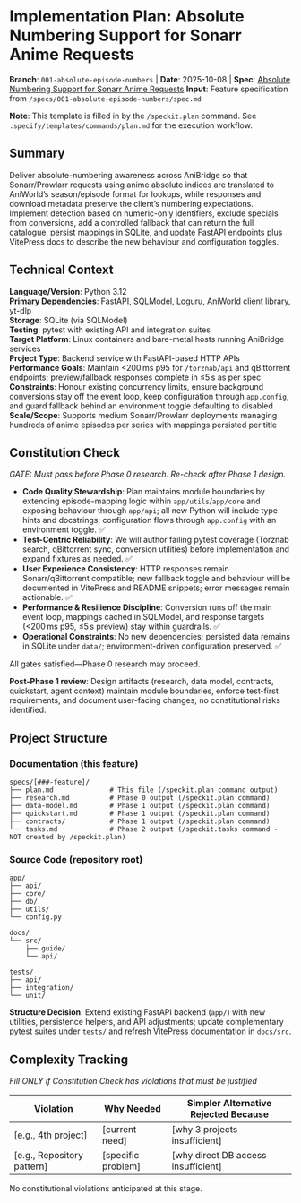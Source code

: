 # Implementation Plan: Absolute Numbering Support for Sonarr Anime Requests

**Branch**: `001-absolute-episode-numbers` | **Date**: 2025-10-08 | **Spec**: [Absolute Numbering Support for Sonarr Anime Requests](spec.md)
**Input**: Feature specification from `/specs/001-absolute-episode-numbers/spec.md`

**Note**: This template is filled in by the `/speckit.plan` command. See `.specify/templates/commands/plan.md` for the execution workflow.

## Summary

Deliver absolute-numbering awareness across AniBridge so that Sonarr/Prowlarr requests using anime absolute indices are translated to AniWorld’s season/episode format for lookups, while responses and download metadata preserve the client’s numbering expectations. Implement detection based on numeric-only identifiers, exclude specials from conversions, add a controlled fallback that can return the full catalogue, persist mappings in SQLite, and update FastAPI endpoints plus VitePress docs to describe the new behaviour and configuration toggles.

## Technical Context

**Language/Version**: Python 3.12  
**Primary Dependencies**: FastAPI, SQLModel, Loguru, AniWorld client library, yt-dlp  
**Storage**: SQLite (via SQLModel)  
**Testing**: pytest with existing API and integration suites  
**Target Platform**: Linux containers and bare-metal hosts running AniBridge services  
**Project Type**: Backend service with FastAPI-based HTTP APIs  
**Performance Goals**: Maintain <200 ms p95 for `/torznab/api` and qBittorrent endpoints; preview/fallback responses complete in ≤5 s as per spec  
**Constraints**: Honour existing concurrency limits, ensure background conversions stay off the event loop, keep configuration through `app.config`, and guard fallback behind an environment toggle defaulting to disabled  
**Scale/Scope**: Supports medium Sonarr/Prowlarr deployments managing hundreds of anime episodes per series with mappings persisted per title

## Constitution Check

*GATE: Must pass before Phase 0 research. Re-check after Phase 1 design.*

- **Code Quality Stewardship**: Plan maintains module boundaries by extending episode-mapping logic within `app/utils`/`app/core` and exposing behaviour through `app/api`; all new Python will include type hints and docstrings; configuration flows through `app.config` with an environment toggle. ✅
- **Test-Centric Reliability**: We will author failing pytest coverage (Torznab search, qBittorrent sync, conversion utilities) before implementation and expand fixtures as needed. ✅
- **User Experience Consistency**: HTTP responses remain Sonarr/qBittorrent compatible; new fallback toggle and behaviour will be documented in VitePress and README snippets; error messages remain actionable. ✅
- **Performance & Resilience Discipline**: Conversion runs off the main event loop, mappings cached in SQLModel, and response targets (<200 ms p95, ≤5 s preview) stay within guardrails. ✅
- **Operational Constraints**: No new dependencies; persisted data remains in SQLite under `data/`; environment-driven configuration preserved. ✅

All gates satisfied—Phase 0 research may proceed.

**Post-Phase 1 review**: Design artifacts (research, data model, contracts, quickstart, agent context) maintain module boundaries, enforce test-first requirements, and document user-facing changes; no constitutional risks identified.

## Project Structure

### Documentation (this feature)

```
specs/[###-feature]/
├── plan.md              # This file (/speckit.plan command output)
├── research.md          # Phase 0 output (/speckit.plan command)
├── data-model.md        # Phase 1 output (/speckit.plan command)
├── quickstart.md        # Phase 1 output (/speckit.plan command)
├── contracts/           # Phase 1 output (/speckit.plan command)
└── tasks.md             # Phase 2 output (/speckit.tasks command - NOT created by /speckit.plan)
```

### Source Code (repository root)
<!--
  ACTION REQUIRED: Replace the placeholder tree below with the concrete layout
  for this feature. Delete unused options and expand the chosen structure with
  real paths (e.g., apps/admin, packages/something). The delivered plan must
  not include Option labels.
-->

```
app/
├── api/
├── core/
├── db/
├── utils/
└── config.py

docs/
└── src/
    ├── guide/
    └── api/

tests/
├── api/
├── integration/
└── unit/
```

**Structure Decision**: Extend existing FastAPI backend (`app/`) with new utilities, persistence helpers, and API adjustments; update complementary pytest suites under `tests/` and refresh VitePress documentation in `docs/src`.

## Complexity Tracking

*Fill ONLY if Constitution Check has violations that must be justified*

| Violation | Why Needed | Simpler Alternative Rejected Because |
|-----------|------------|-------------------------------------|
| [e.g., 4th project] | [current need] | [why 3 projects insufficient] |
| [e.g., Repository pattern] | [specific problem] | [why direct DB access insufficient] |

No constitutional violations anticipated at this stage.
